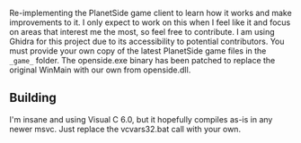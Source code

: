 Re-implementing the PlanetSide game client to learn how it works and make improvements to it. I only expect to work on this when I feel like it and focus on areas that interest me the most, so feel free to contribute. I am using Ghidra for this project due to its accessibility to potential contributors. You must provide your own copy of the latest PlanetSide game files in the `_game_` folder. The openside.exe binary has been patched to replace the original WinMain with our own from openside.dll.

## Building
I'm insane and using Visual C 6.0, but it hopefully compiles as-is in any newer msvc. Just replace the vcvars32.bat call with your own.
